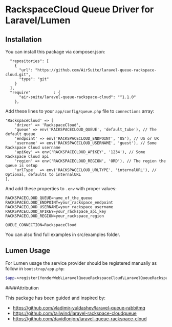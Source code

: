 RackspaceCloud Queue Driver for Laravel/Lumen
======================
## Installation

You can install this package via composer.json:

```
  "repositories": [
    {
      "url": "https://github.com/AirSuite/laravel-queue-rackspace-cloud.git",
      "type": "git"
    }
  ],
  "require"          : {
      "air-suite/laravel-queue-rackspace-cloud": "^1.1.0"
    },
```

Add these lines to your `app/config/queue.php` file to `connections` array:

	'RackspaceCloud' => [
		'driver' => 'RackspaceCloud',
		'queue' => env('RACKSPACECLOUD_QUEUE', 'default_tube'), // The default queue
		'endpoint' => env('RACKSPACECLOUD_ENDPOINT', 'US'), // US or UK
		'username' => env('RACKSPACECLOUD_USERNAME', 'guest'), // Some Rackspace Cloud username
		'apiKey' => env('RACKSPACECLOUD_APIKEY', '1234'), // Some Rackspace Cloud api
		'region' => env('RACKSPACECLOUD_REGION', 'ORD'), // The region the queue is setup
		'urlType'  => env('RACKSPACECLOUD_URLTYPE', 'internalURL'), // Optional, defaults to internalURL
	],

And add these properties to `.env` with proper values:

	RACKSPACECLOUD_QUEUE=name_of_the_queue
	RACKSPACECLOUD_ENDPOINT=your_rackspace_endpoint
	RACKSPACECLOUD_USERNAME=your_rackspace_username
	RACKSPACECLOUD_APIKEY=your_rackspace_api_key
	RACKSPACECLOUD_REGION=your_rackspace_region

	QUEUE_CONNECTION=RackspaceCloud

You can also find full examples in src/examples folder.

## Lumen Usage

For Lumen usage the service provider should be registered manually as follow in `bootstrap/app.php`:

```php
$app->register(YonderWeb\LaravelQueueRackspaceCloud\LaravelQueueRackspaceCloudServiceProvider::class);
```

####Attribution

This package has been guided and inspired by:
* https://github.com/vladimir-yuldashev/laravel-queue-rabbitmq
* https://github.com/tailwind/laravel-rackspace-cloudqueue
* https://github.com/davidlonjon/laravel-queue-rackspace-cloud
